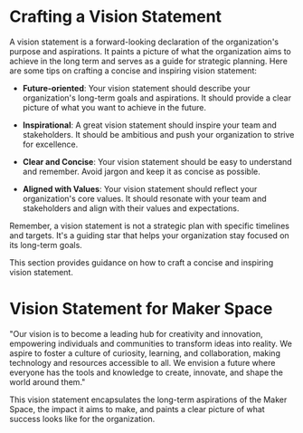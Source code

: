 # Crafting a Vision Statement

A vision statement is a forward-looking declaration of the organization's purpose and aspirations. It paints a picture of what the organization aims to achieve in the long term and serves as a guide for strategic planning. Here are some tips on crafting a concise and inspiring vision statement:

- **Future-oriented**: Your vision statement should describe your organization's long-term goals and aspirations. It should provide a clear picture of what you want to achieve in the future.

- **Inspirational**: A great vision statement should inspire your team and stakeholders. It should be ambitious and push your organization to strive for excellence.

- **Clear and Concise**: Your vision statement should be easy to understand and remember. Avoid jargon and keep it as concise as possible.

- **Aligned with Values**: Your vision statement should reflect your organization's core values. It should resonate with your team and stakeholders and align with their values and expectations.

Remember, a vision statement is not a strategic plan with specific timelines and targets. It's a guiding star that helps your organization stay focused on its long-term goals.

This section provides guidance on how to craft a concise and inspiring vision statement.

# Vision Statement for Maker Space

"Our vision is to become a leading hub for creativity and innovation, empowering individuals and communities to transform ideas into reality. We aspire to foster a culture of curiosity, learning, and collaboration, making technology and resources accessible to all. We envision a future where everyone has the tools and knowledge to create, innovate, and shape the world around them."

This vision statement encapsulates the long-term aspirations of the Maker Space, the impact it aims to make, and paints a clear picture of what success looks like for the organization.
